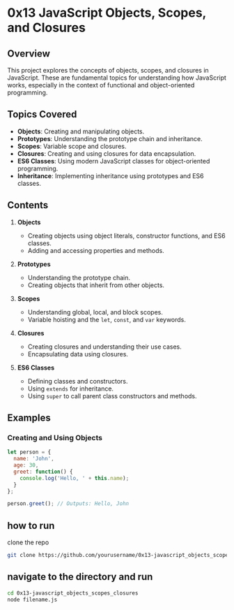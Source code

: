 # 0x13 JavaScript Objects, Scopes, and Closures

## Overview

This project explores the concepts of objects, scopes, and closures in JavaScript. These are fundamental topics for understanding how JavaScript works, especially in the context of functional and object-oriented programming.

## Topics Covered

- **Objects**: Creating and manipulating objects.
- **Prototypes**: Understanding the prototype chain and inheritance.
- **Scopes**: Variable scope and closures.
- **Closures**: Creating and using closures for data encapsulation.
- **ES6 Classes**: Using modern JavaScript classes for object-oriented programming.
- **Inheritance**: Implementing inheritance using prototypes and ES6 classes.

## Contents

1. **Objects**
    - Creating objects using object literals, constructor functions, and ES6 classes.
    - Adding and accessing properties and methods.

2. **Prototypes**
    - Understanding the prototype chain.
    - Creating objects that inherit from other objects.

3. **Scopes**
    - Understanding global, local, and block scopes.
    - Variable hoisting and the `let`, `const`, and `var` keywords.

4. **Closures**
    - Creating closures and understanding their use cases.
    - Encapsulating data using closures.

5. **ES6 Classes**
    - Defining classes and constructors.
    - Using `extends` for inheritance.
    - Using `super` to call parent class constructors and methods.

## Examples

### Creating and Using Objects

```javascript
let person = {
  name: 'John',
  age: 30,
  greet: function() {
    console.log('Hello, ' + this.name);
  }
};

person.greet(); // Outputs: Hello, John
```
## how to run
clone the repo
```sh
git clone https://github.com/yourusername/0x13-javascript_objects_scopes_closures.git
```

## navigate to the directory and run
```sh
cd 0x13-javascript_objects_scopes_closures
node filename.js
```

